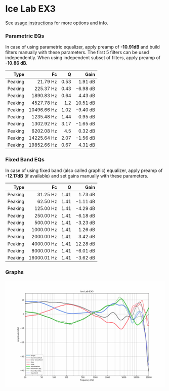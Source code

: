 # Ice Lab EX3
See [usage instructions](https://github.com/jaakkopasanen/AutoEq#usage) for more options and info.

### Parametric EQs
In case of using parametric equalizer, apply preamp of **-10.91dB** and build filters manually
with these parameters. The first 5 filters can be used independently.
When using independent subset of filters, apply preamp of **-10.86 dB**.

| Type    | Fc          |    Q | Gain     |
|--------:|------------:|-----:|---------:|
| Peaking | 21.79 Hz    | 0.53 | 1.91 dB  |
| Peaking | 225.37 Hz   | 0.43 | -6.98 dB |
| Peaking | 1890.83 Hz  | 0.64 | 4.43 dB  |
| Peaking | 4527.78 Hz  | 1.2  | 10.51 dB |
| Peaking | 10496.66 Hz | 1.02 | -9.40 dB |
| Peaking | 1235.48 Hz  | 1.44 | 0.95 dB  |
| Peaking | 1302.92 Hz  | 3.17 | -1.65 dB |
| Peaking | 6202.08 Hz  | 4.5  | 0.32 dB  |
| Peaking | 14225.64 Hz | 2.07 | -1.56 dB |
| Peaking | 19852.66 Hz | 0.67 | 4.31 dB  |

### Fixed Band EQs
In case of using fixed band (also called graphic) equalizer, apply preamp of **-12.17dB**
(if available) and set gains manually with these parameters.

| Type    | Fc          |    Q | Gain     |
|--------:|------------:|-----:|---------:|
| Peaking | 31.25 Hz    | 1.41 | 1.73 dB  |
| Peaking | 62.50 Hz    | 1.41 | -1.11 dB |
| Peaking | 125.00 Hz   | 1.41 | -4.29 dB |
| Peaking | 250.00 Hz   | 1.41 | -6.18 dB |
| Peaking | 500.00 Hz   | 1.41 | -3.23 dB |
| Peaking | 1000.00 Hz  | 1.41 | 1.26 dB  |
| Peaking | 2000.00 Hz  | 1.41 | 3.42 dB  |
| Peaking | 4000.00 Hz  | 1.41 | 12.28 dB |
| Peaking | 8000.00 Hz  | 1.41 | -6.01 dB |
| Peaking | 16000.01 Hz | 1.41 | -3.62 dB |

### Graphs
![](./Ice%20Lab%20EX3.png)